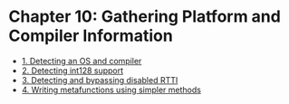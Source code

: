 # Chapter 10: Gathering Platform and Compiler Information

- [1. Detecting an OS and compiler](recipe_01/README.md)
- [2. Detecting int128 support](recipe_02/README.md)
- [3. Detecting and bypassing disabled RTTI](recipe_03/README.md)
- [4. Writing metafunctions using simpler methods](recipe_04/README.md)



